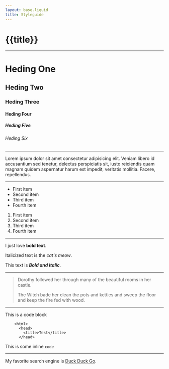 ```yaml
---
layout: base.liquid
title: Styleguide
---
```


# {{title}}

---

# Heding One
## Heding Two
### Heding Three
#### Heding Four
##### Heding Five
###### Heding Six

---

Lorem ipsum dolor sit amet consectetur adipisicing elit. Veniam libero id accusantium sed tenetur, delectus perspiciatis sit, iusto reiciendis quam magnam quidem aspernatur harum est impedit, veritatis mollitia. Facere, repellendus.

---

* First item
* Second item
* Third item
* Fourth item

1. First item
2. Second item
3. Third item
4. Fourth item

---

I just love **bold text**.

Italicized text is the *cat's meow*.

This text is ***Bold and Italic***.

---

> Dorothy followed her through many of the beautiful rooms in her castle.
>
>The Witch bade her clean the pots and kettles and sweep the floor and keep the fire fed with wood.

---

This is a code block

        <html>
          <head>
            <title>Test</title>
          </head>


This is some inline `code`

***

My favorite search engine is [Duck Duck Go](https://duckduckgo.com).